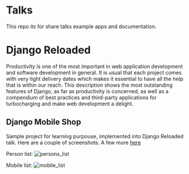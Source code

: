 # Talks
This repo its for share talks example apps and documentation.

# Django Reloaded
Productivity is one of the most important in web application development and software development in general. It is usual that each project comes with very tight delivery dates which makes it essential to have all the help that is within our reach.
This description shows the most outstanding features of Django, as far as productivity is concerned, as well as a compendium of best practices and third-party applications for turbocharging and make web development a delight.


## Django Mobile Shop
Sample project for learning purpouse, implemented into Django Reloaded talk. Here are a couple of screenshots. A few more [here](https://github.com/emilioferreyra/talks/tree/master/django_reloaded/django-mobile-shop/docs/screenshots)

Person list:
![persons_list](https://github.com/emilioferreyra/talks/blob/master/django_reloaded/django-mobile-shop/docs/screenshots/person_list.png?raw=true)


Mobile list:
![mobile_list](https://github.com/emilioferreyra/talks/blob/master/django_reloaded/django-mobile-shop/docs/screenshots/mobile_list.png?raw=true)
